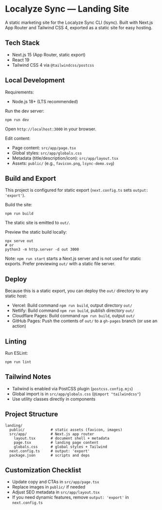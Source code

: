 # Localyze Sync — Landing Site

A static marketing site for the Localyze Sync CLI (lsync). Built with Next.js App Router and Tailwind CSS 4, exported as a static site for easy hosting.

## Tech Stack

- Next.js 15 (App Router, static export)
- React 19
- Tailwind CSS 4 via `@tailwindcss/postcss`

## Local Development

Requirements:

- Node.js 18+ (LTS recommended)

Run the dev server:

```
npm run dev
```

Open `http://localhost:3000` in your browser.

Edit content:

- Page content: `src/app/page.tsx`
- Global styles: `src/app/globals.css`
- Metadata (title/description/icon): `src/app/layout.tsx`
- Assets: `public/` (e.g., `favicon.png`, `lsync-demo.svg`)

## Build and Export

This project is configured for static export (`next.config.ts` sets `output: 'export'`).

Build the site:

```
npm run build
```

The static site is emitted to `out/`.

Preview the static build locally:

```
npx serve out
# or
python3 -m http.server -d out 3000
```

Note: `npm run start` starts a Next.js server and is not used for static exports. Prefer previewing `out/` with a static file server.

## Deploy

Because this is a static export, you can deploy the `out/` directory to any static host:

- Vercel: Build command `npm run build`, output directory `out/`
- Netlify: Build command `npm run build`, publish directory `out/`
- Cloudflare Pages: Build command `npm run build`, output `out/`
- GitHub Pages: Push the contents of `out/` to a `gh-pages` branch (or use an action)

## Linting

Run ESLint:

```
npm run lint
```

## Tailwind Notes

- Tailwind is enabled via PostCSS plugin (`postcss.config.mjs`)
- Global import is in `src/app/globals.css` (`@import "tailwindcss"`)
- Use utility classes directly in components

## Project Structure

```
landing/
  public/            # static assets (favicon, images)
  src/app/           # Next.js app router
    layout.tsx       # document shell + metadata
    page.tsx         # landing page content
    globals.css      # global styles + Tailwind
  next.config.ts     # output: 'export'
  package.json       # scripts and deps
```

## Customization Checklist

- Update copy and CTAs in `src/app/page.tsx`
- Replace images in `public/` if needed
- Adjust SEO metadata in `src/app/layout.tsx`
- If you need dynamic features, remove `output: 'export'` in `next.config.ts`

